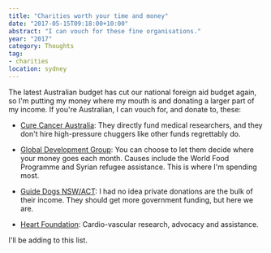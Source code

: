 ```yaml
---
title: "Charities worth your time and money"
date: "2017-05-15T09:18:00+10:00"
abstract: "I can vouch for these fine organisations."
year: "2017"
category: Thoughts
tag:
- charities
location: sydney
---
```

The latest Australian budget has cut our national foreign aid budget again, so I'm putting my money where my mouth is and donating a larger part of my income. If you're Australian, I can vouch for, and donate to, these:

* [Cure Cancer Australia]\: They directly fund medical researchers, and they don't hire high-pressure chuggers like other funds regrettably do.

* [Global Development Group]\: You can choose to let them decide where your money goes each month. Causes include the World Food Programme and Syrian refugee assistance. This is where I'm spending most.

* [Guide Dogs NSW/ACT]\: I had no idea private donations are the bulk of their income. They should get more government funding, but here we are.

* [Heart Foundation]\: Cardio-vascular research, advocacy and assistance.

I'll be adding to this list.

[Cure Cancer Australia]: https://curecancer.com.au
[Global Development Group]: http://globaldevelopmentgroup.org/au/
[Guide Dogs NSW/ACT]: http://guidedogs.com.au
[Heart Foundation]: https://heartfoundation.org.au
